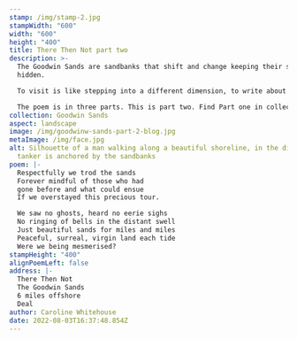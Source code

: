 ```yaml
---
stamp: /img/stamp-2.jpg
stampWidth: "600"
width: "600"
height: "400"
title: There Then Not part two
description: >-
  The Goodwin Sands are sandbanks that shift and change keeping their secrets
  hidden. 

  To visit is like stepping into a different dimension, to write about them demanded so much more than a few lines. 

  The poem is in three parts. This is part two. Find Part one in collections.
collection: Goodwin Sands
aspect: landscape
image: /img/goodwinw-sands-part-2-blog.jpg
metaImage: /img/face.jpg
alt: Silhouette of a man walking along a beautiful shoreline, in the distance, a
  tanker is anchored by the sandbanks
poem: |-
  Respectfully we trod the sands
  Forever mindful of those who had
  gone before and what could ensue 
  If we overstayed this precious tour.

  We saw no ghosts, heard no eerie sighs
  No ringing of bells in the distant swell
  Just beautiful sands for miles and miles
  Peaceful, surreal, virgin land each tide
  Were we being mesmerised?
stampHeight: "400"
alignPoemLeft: false
address: |-
  There Then Not
  The Goodwin Sands
  6 miles offshore 
  Deal
author: Caroline Whitehouse
date: 2022-08-03T16:37:48.854Z
---
```

